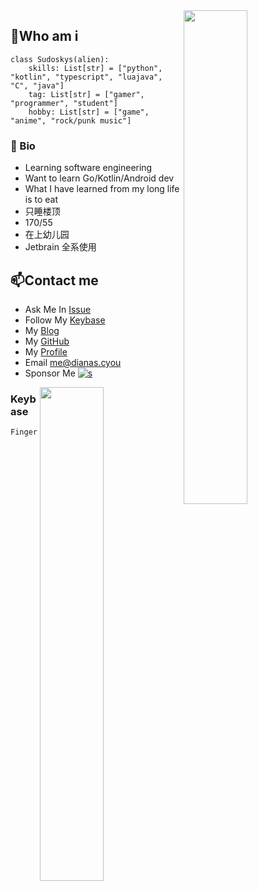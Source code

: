 
<a href="https://profile.codersrank.io/user/sudoskys/">
<img width="45%" align="right" src="https://metrics.lecoq.io/sudoskys?template=classic&languages=1&isocalendar=1&base=header%2C%20activity%2C%20community%2C%20repositories%2C%20metadata&base.indepth=false&base.hireable=false&base.skip=false&isocalendar=false&isocalendar.duration=half-year&languages=false&languages.ignored=HTML%2CCSS%2CSCSS%2CTeX&languages.skipped=Blog&languages.limit=8&languages.threshold=0%25&languages.other=false&languages.colors=github&languages.sections=most-used&languages.indepth=false&languages.analysis.timeout=15&languages.categories=markup%2C%20programming&languages.recent.categories=markup%2C%20programming&languages.recent.load=300&languages.recent.days=14&config.timezone=Asia%2FShanghai" />
</a>

<!--
<img width="50%" align="right" src="https://cr-skills-chart-widget.azurewebsites.net/api/api?username=sudoskys&skills=Java,JSON,HTML,JavaScript,,Python,Shell,TypeScript,Vue" />
-->

##  👋Who am i

```python3
class Sudoskys(alien):
    skills: List[str] = ["python", "kotlin", "typescript", "luajava", "C", "java"]
    tag: List[str] = ["gamer", "programmer", "student"]
    hobby: List[str] = ["game", "anime", "rock/punk music"]
```

### 🥕 Bio

- Learning software engineering
- Want to learn Go/Kotlin/Android dev
- What I have learned from my long life is to eat
- 只睡楼顶
- 170/55
- 在上幼儿园
- Jetbrain 全系使用

## 📫Contact me

-   Ask Me In [Issue](https://github.com/sudoskys/sudoskys/issues)
-   Follow My [Keybase](https://keybase.io/alicecoco)
-   My [Blog](https://blog.dianas.cyou)
-   My [GitHub](https://github.com/sudoskys)
-   My [Profile](https://profile.codersrank.io/user/sudoskys/)
-   Email [me@dianas.cyou](mailto:me@dianas.cyou)
-   Sponsor Me [![s](https://img.shields.io/badge/Buyme-food-DB94A2)](https://afdian.net/a/Suki1077)


<a href="https://wakatime.com">
<img width="45%" align="right" src="https://wakatime.com/share/@fe5f18fa-b0f1-4530-aa8d-ee63139b338d/47b57812-1c32-44b7-94ba-56f3d911e425.png" />
</a>

### Keybase
```finger print
Fingerprint=3f9595ba83dc24692b5388d9a7639ce0c4d18c1b
```


<!--
![Python](http://img.shields.io/badge/Python-3776AB?style=flat-square&logo=python&logoColor=ffffff)
![Lua](https://img.shields.io/badge/lua-%232C2D72.svg?style=flat-square&logo=lua&logoColor=white)
![MongoDB](https://img.shields.io/badge/MongoDB-%234ea94b.svg?style=flat-square&logo=mongodb&logoColor=white)
![Redis](https://img.shields.io/badge/redis-%23DD0031.svg?style=flat-square&logo=redis&logoColor=white)
![Docker](https://img.shields.io/badge/docker-%230db7ed.svg?style=flat-square&logo=docker&logoColor=white)
![C++](https://img.shields.io/badge/c-%2300599C.svg?style=flat-square&logo=c++&logoColor=white)
![Vercel](https://img.shields.io/badge/vercel-%23000000.svg?style=flat-square&logo=vercel&logoColor=white)

------------

![a](https://github.com/sudoskys/sudoskys/blob/main/love.jpeg)
-->

